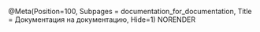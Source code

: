 @Meta(Position=100, Subpages = documentation_for_documentation, Title = Документация на документацию, Hide=1) NORENDER